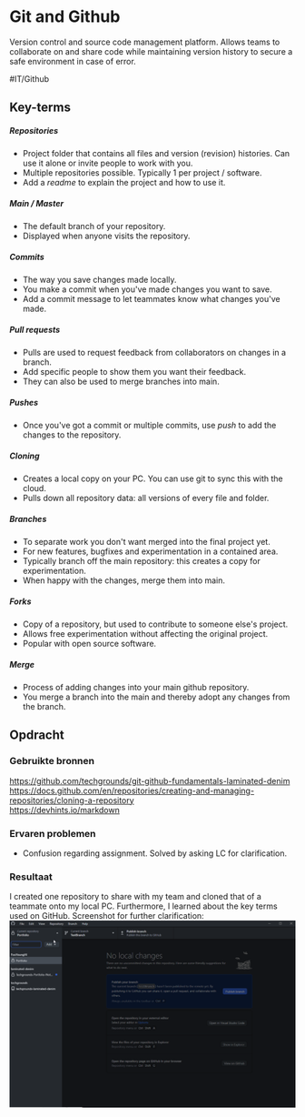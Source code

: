 # Git and Github
Version control and source code management platform. Allows teams to collaborate on and share code while maintaining version history to secure a safe environment in case of error.

#IT/Github
## Key-terms
##### Repositories
* Project folder that contains all files and version (revision) histories. Can use it alone or invite people to work with you.
* Multiple repositories possible. Typically 1 per project / software.
* Add a *readme* to explain the project and how to use it.

##### Main / Master
* The default branch of your repository.
* Displayed when anyone visits the repository.

##### Commits
* The way you save changes made locally. 
* You make a commit when you've made changes you want to save.
* Add a commit message to let teammates know what changes you've made.

##### Pull requests
* Pulls are used to request feedback from collaborators on changes in a branch.
* Add specific people to show them you want their feedback.
* They can also be used to merge branches into main.

##### Pushes
* Once you've got a commit or multiple commits, use *push* to add the changes to the repository.

##### Cloning
* Creates a local copy on your PC. You can use git to sync this with the cloud.
* Pulls down all repository data: all versions of every file and folder.

##### Branches
* To separate work you don't want merged into the final project yet.
* For new features, bugfixes and experimentation in a contained area.
* Typically branch off the main repository: this creates a copy for experimentation.
* When happy with the changes, merge them into main.

##### Forks
* Copy of a repository, but used to contribute to someone else's project.
* Allows free experimentation without affecting the original project.
* Popular with open source software.

##### Merge
* Process of adding changes into your main github repository.
* You merge a branch into the main and thereby adopt any changes from the branch.

## Opdracht
### Gebruikte bronnen
https://github.com/techgrounds/git-github-fundamentals-laminated-denim  
https://docs.github.com/en/repositories/creating-and-managing-repositories/cloning-a-repository  
https://devhints.io/markdown

### Ervaren problemen
* Confusion regarding assignment. Solved by asking LC for clarification.

### Resultaat
I created one repository to share with my team and cloned that of a teammate onto my local PC. Furthermore, I learned about the key terms used on GitHub. Screenshot for further clarification: ![screenshot of Git Desktop with cloned repository showing](../../00_includes/GIT-01_screenshot.png)
